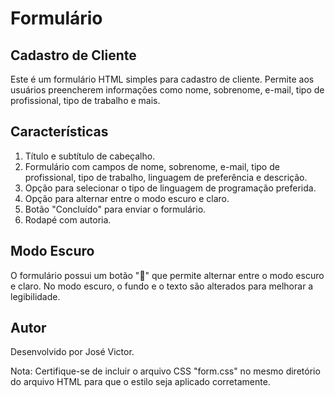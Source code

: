 # Formulário

## Cadastro de Cliente
Este é um formulário HTML simples para cadastro de cliente. Permite aos usuários preencherem informações como nome, sobrenome, e-mail, tipo de profissional, tipo de trabalho e mais.

## Características
 1. Título e subtítulo de cabeçalho.
 2. Formulário com campos de nome, sobrenome, e-mail, tipo de profissional, tipo de trabalho, linguagem de preferência e descrição.
 3. Opção para selecionar o tipo de linguagem de programação preferida.
 4. Opção para alternar entre o modo escuro e claro.
 5. Botão "Concluído" para enviar o formulário.
 6. Rodapé com autoria.
## Modo Escuro
O formulário possui um botão "🌙" que permite alternar entre o modo escuro e claro. No modo escuro, o fundo e o texto são alterados para melhorar a legibilidade.

## Autor
Desenvolvido por José Victor.

Nota: Certifique-se de incluir o arquivo CSS "form.css" no mesmo diretório do arquivo HTML para que o estilo seja aplicado corretamente.
